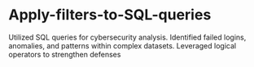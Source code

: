 # Apply-filters-to-SQL-queries
Utilized SQL queries for cybersecurity analysis. Identified failed logins, anomalies, and patterns within complex datasets. Leveraged logical operators to strengthen defenses
